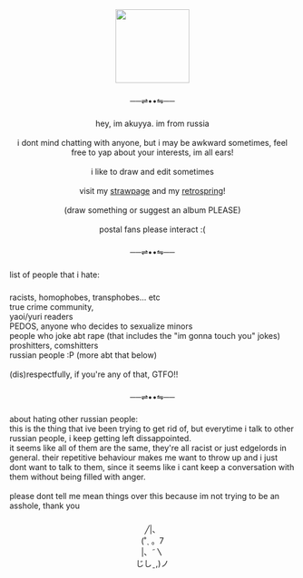 <div align="center">
  <img height="130" src="https://media.tenor.com/ckvwQ2JeozsAAAAj/yellow-spinning-banana.gif"  />
</div>

###

<p align="center">──⇌••⇋──</p>

###

<p align="center">hey, im akuyya. im from russia<br><br> i dont mind chatting with anyone, but i may be awkward sometimes, feel free to yap about your interests, im all ears!<br><br>i like to draw and edit sometimes<br><br>visit my <a href="https://akuyyaa.straw.page/">strawpage</a> and my <a href="https://retrospring.net/@akuyya">retrospring</a>!<br><br>(draw something or suggest an album PLEASE)<br><br>postal fans please interact :(</p>

###

<p align="center">──⇌••⇋──</p>

###

<p align="left">list of people that i hate:</p>

###

<p align="left">racists, homophobes, transphobes... etc<br>true crime community,<br>yaoi/yuri readers<br>PEDOS, anyone who decides to sexualize minors<br>people who joke abt rape (that includes the "im gonna touch you" jokes)<br>proshitters, comshitters<br>russian people :P (more abt that below)<br><br>(dis)respectfully, if you're any of that, GTFO!!</p>

###

<p align="center">──⇌••⇋──</p>

###

<p align="left">about hating other russian people:<br>this is the thing that ive been trying to get rid of, but everytime i talk to other russian people, i keep getting left dissappointed.<br>it seems like all of them are the same, they're all racist or just edgelords in general. their repetitive behaviour makes me want to throw up and i just dont want to talk to them, since it seems like i cant keep a conversation with them without being filled with anger. <br><br>please dont tell me mean things over this because im not trying to be an asshole, thank you</p>

###

<p align="center">╱|、<br>                          (˚ˎ 。7  <br>                           |、˜〵          <br>                          じしˍ,)ノ</p>

###


